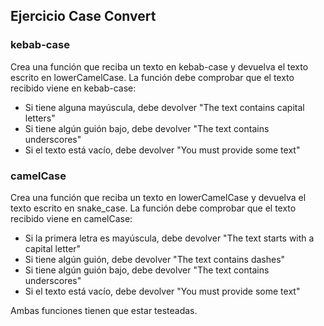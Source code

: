 ## Ejercicio Case Convert

### kebab-case

Crea una función que reciba un texto en kebab-case y devuelva el texto escrito en lowerCamelCase.
La función debe comprobar que el texto recibido viene en kebab-case:

- Si tiene alguna mayúscula, debe devolver "The text contains capital letters"
- Si tiene algún guión bajo, debe devolver "The text contains underscores"
- Si el texto está vacío, debe devolver "You must provide some text"

### camelCase

Crea una función que reciba un texto en lowerCamelCase y devuelva el texto escrito en snake_case.
La función debe comprobar que el texto recibido viene en camelCase:

- Si la primera letra es mayúscula, debe devolver "The text starts with a capital letter"
- Si tiene algún guión, debe devolver "The text contains dashes"
- Si tiene algún guión bajo, debe devolver "The text contains underscores"
- Si el texto está vacío, debe devolver "You must provide some text"

Ambas funciones tienen que estar testeadas.
